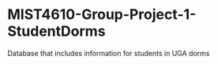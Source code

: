 # MIST4610-Group-Project-1-StudentDorms
Database that includes information for students in UGA dorms
